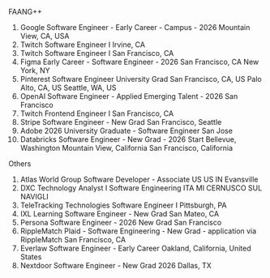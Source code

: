 FAANG++
1. Google	Software Engineer - Early Career - Campus - 2026	Mountain View, CA, USA
2. Twitch Software Engineer I Irvine, CA
3. Twitch	Software Engineer I	San Francisco, CA
4. Figma	Early Career - Software Engineer - 2026	San Francisco, CA New York, NY
5. Pinterest	Software Engineer University Grad	San Francisco, CA, US Palo Alto, CA, US Seattle, WA, US
6. OpenAI	Software Engineer - Applied Emerging Talent - 2026	San Francisco
7. Twitch	Frontend Engineer I	San Francisco, CA
8. Stripe	Software Engineer - New Grad	San Francisco, Seattle
9. Adobe	2026 University Graduate - Software Engineer	San Jose
10. Databricks	Software Engineer - New Grad - 2026 Start	Bellevue, Washington Mountain View, California San Francisco, California


Others
1. Atlas World Group	Software Developer - Associate	US US IN Evansville
2. DXC Technology	Analyst I Software Engineering	ITA MI CERNUSCO SUL NAVIGLI
3. TeleTracking Technologies	Software Engineer I	Pittsburgh, PA
4. IXL Learning	Software Engineer - New Grad	San Mateo, CA
5. Persona	Software Engineer - 2026 New Grad	San Francisco
6. RippleMatch	Plaid - Software Engineering - New Grad - application via RippleMatch	San Francisco, CA
7. Everlaw	Software Engineer - Early Career	Oakland, California, United States
8. Nextdoor	Software Engineer - New Grad 2026	Dallas, TX

